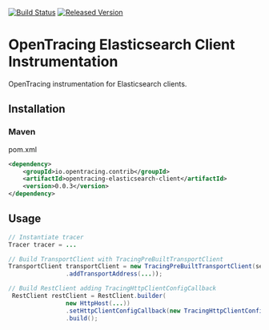 [![Build Status][ci-img]][ci] [![Released Version][maven-img]][maven]

# OpenTracing Elasticsearch Client Instrumentation
OpenTracing instrumentation for Elasticsearch clients.

## Installation

### Maven
pom.xml
```xml
<dependency>
    <groupId>io.opentracing.contrib</groupId>
    <artifactId>opentracing-elasticsearch-client</artifactId>
    <version>0.0.3</version>
</dependency>
```

## Usage

```java
// Instantiate tracer
Tracer tracer = ...

// Build TransportClient with TracingPreBuiltTransportClient
TransportClient transportClient = new TracingPreBuiltTransportClient(settings)
                .addTransportAddress(...));

// Build RestClient adding TracingHttpClientConfigCallback
 RestClient restClient = RestClient.builder(
                new HttpHost(...))
                .setHttpClientConfigCallback(new TracingHttpClientConfigCallback(tracer))
                .build();


```

[ci-img]: https://travis-ci.org/opentracing-contrib/java-elasticsearch-client.svg?branch=master
[ci]: https://travis-ci.org/opentracing-contrib/java-elasticsearch-client
[maven-img]: https://img.shields.io/maven-central/v/io.opentracing.contrib/opentracing-elasticsearch-client.svg
[maven]: http://search.maven.org/#search%7Cga%7C1%7Copentracing-elasticsearch-client
